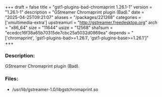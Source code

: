 +++
draft = false
title = "gst1-plugins-bad-chromaprint 1.26.1-1"
version = "1.26.1-1"
description = "GStreamer Chromaprint plugin (Bad)."
date = "2025-04-25T09:21:07"
aliases = "/packages/221268"
categories = ['xmultimedia-extra']
upstreamurl = "http://gstreamer.freedesktop.org"
arch = "x86_64"
size = "11644"
usize = "12568"
sha1sum = "ecedcc16f38a65b70315de7cbc25a5032d0869ea"
depends = "['chromaprint', 'gst1-plugins-bad>=1.26.1', 'gst1-plugins-base>=1.26.1']"
+++
### Description: 
GStreamer Chromaprint plugin (Bad).

### Files: 
* /usr/lib/gstreamer-1.0/libgstchromaprint.so
